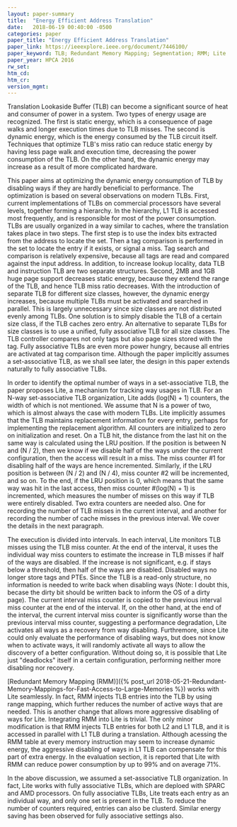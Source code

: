 ```yaml
---
layout: paper-summary
title:  "Energy Efficient Address Translation"
date:   2018-06-19 00:40:00 -0500
categories: paper
paper_title: "Energy Efficient Address Translation"
paper_link: https://ieeexplore.ieee.org/document/7446100/
paper_keyword: TLB; Redundant Memory Mapping; Segmentation; RMM; Lite
paper_year: HPCA 2016
rw_set: 
htm_cd: 
htm_cr: 
version_mgmt: 
---
```


Translation Lookaside Buffer (TLB) can become a significant source of heat and consumer of power in a 
system. Two types of energy usage are recognized. The first is static energy, which is a consequence of 
page walks and longer execution times due to TLB misses. The second is dynamic energy, which is the energy
consumed by the TLB circuit itself. Techniques that optimize TLB's miss ratio can reduce static energy by
having less page walk and execution time, decreasing the power consumption of the TLB. On the other hand, 
the dynamic energy may increase as a result of more complicated hardware.

This paper aims at optimizing the dynamic energy consumption of TLB by disabling ways if they are hardly
beneficial to performance. The optimization is based on several observations on modern TLBs. First, current
implementations of TLBs on commercial processors have several levels, together forming a hierarchy. In the 
hierarchy, L1 TLB is accessed most frequently, and is responsible for most of the power consumption. TLBs are 
usually organized in a way similar to caches, where the translation takes place in two steps. The first step
is to use the index bits extracted from the address to locate the set. Then a tag comparison is performed in the 
set to locate the entry if it exists, or signal a miss. Tag search and comparison is relatively expensive,
because all tags are read and compared against the input address. In addition, to increase lookup locality,
data TLB and instruction TLB are two separate structures. Second, 2MB and 1GB huge page support decreases 
static energy, because they extend the range of the TLB, and hence TLB miss ratio decreases. With the 
introduction of separate TLB for different size classes, however, the dynamic energy increases, because multiple
TLBs must be activated and searched in parallel. This is largely unnecessary since size classes are not distributed
evenly among TLBs. One solution is to simply disable the TLB of a certain size class, if the TLB caches zero entry.
An alternative to separate TLBs for size classes is to use a unified, fully associative TLB for all size classes.
The TLB controller compares not only tags but also page sizes stored with the tag. Fully associative TLBs are 
even more power hungry, because all entries are activated at tag comparison time. Although the paper implicitly
assumes a set-associative TLB, as we shall see later, the design in this paper extends naturally to fully associative 
TLBs.

In order to identify the optimal number of ways in a set-associative TLB, the paper proposes Lite, a mechanism 
for tracking way usages in TLB. For an N-way set-associative TLB organization, Lite adds (log(N) + 1) counters,
the width of which is not mentioned. We assume that N is a power of two, which is almost always the case with
modern TLBs. Lite implicitly assumes that the TLB maintains replacement information for every entry, perhaps
for implementing the replacement algorithm. All counters are initialized to zero on initialization and reset. 
On a TLB hit, the distance from the last hit on the same way is calculated using the LRU position. If the position 
is between N and (N / 2), then we know if we disable half of the ways under the current configuration, then the 
access will result in a miss. The miss counter #1 for disabling half of the ways are hence incremented. Similarly,
if the LRU position is between (N / 2) and (N / 4), miss counter #2 will be incremented, and so on. To the end,
if the LRU position is 0, which means that the same way was hit in the last access, then miss counter #(log(N) + 1)
is incremented, which measures the number of misses on this way if TLB were entirely disabled. Two extra counters 
are needed also. One for recording the number of TLB misses in the current interval, and another for recording 
the number of cache misses in the previous interval. We cover the details in the next paragraph.

The execution is divided into intervals. In each interval, Lite monitors TLB misses using the TLB miss counter. 
At the end of the interval, it uses the individual way miss counters to estimate the increase in TLB misses if 
half of the ways are disabled. If the increase is not significant, e.g. if stays below a threshold, then half of 
the ways are disabled. Disabled ways no longer store tags and PTEs. Since the TLB is a read-only structure, no
information is needed to write back when disabling ways (Note: I doubt this, becase the dirty bit should be written 
back to inform the OS of a dirty page). The current interval miss counter is copied to the previous interval miss 
counter at the end of the interval. If, on the other hand, at the end of the interval, the current interval miss 
counter is significantly worse than the previous interval miss counter, suggesting a performance degradation, Lite
activates all ways as a recovery from way disabling. Furthremore, since Lite could only evaluate the performance 
of disabling ways, but does not know when to activate ways, it will randomly activate all ways to allow the 
discovery of a better configuration. Without doing so, it is possible that Lite just "deadlocks" itself in a certain
configuration, performing neither more disabling nor recovery.

[Redundant Memory Mapping (RMM)]({% post_url 2018-05-21-Redundant-Memory-Mappings-for-Fast-Access-to-Large-Memories %}) 
works with Lite seamlessly. In fact, RMM injects TLB entries into the TLB by using range mapping, which 
further reduces the number of active ways that are needed. This is another change that allows more 
aggressive disabling of ways for Lite. Integrating RMM into Lite is trivial. The only minor modification is that
RMM injects TLB entries for both L2 and L1 TLB, and it is accessed in parallel with L1 TLB during a translation.
Although acessing the RMM table at every memory instruction may seem to increase dynamic energy, the 
aggressive disabling of ways in L1 TLB can compensate for this part of extra energy. In the evaluation section,
it is reported that Lite with RMM can reduce power consumption by up to 99% and on average 71%.

In the above discussion, we assumed a set-associative TLB organization. In fact, Lite works with fully associative 
TLBs, which are deploed with SPARC and AMD processors. On fully associative TLBs, Lite treats each entry as an 
individual way, and only one set is present in the TLB. To reduce the number of counters required, entries can
also be clusterd. Similar energy saving has been observed for fully associative settings also.